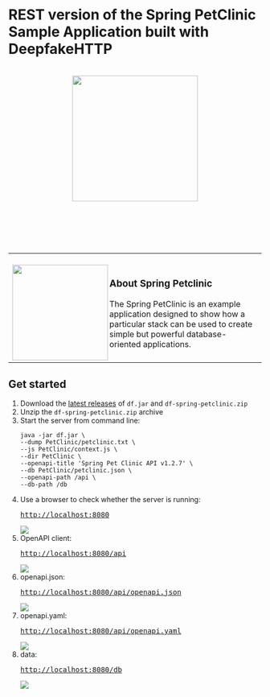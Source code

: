 <h1>REST version of the Spring PetClinic Sample Application built with DeepfakeHTTP</h1>
<p id="start" align="center">
<br>
<a href="#start"><img width="250rem" src="https://raw.githubusercontent.com/xnbox/DeepfakeHTTP/main/PetClinic/README/pets.png"></a>
<h1></h1>
</p>

<br>
<p id="banner" align="center">
<br>
<table>
<tr>
<td>
<br><a href="#banner"><img align="left" src="https://raw.githubusercontent.com/xnbox/DeepfakeHTTP/main/PetClinic/README/petclinic-screenshots/1.png" width="190"></a>
<h3>About Spring Petclinic</h3>
The Spring PetClinic is an example application designed to show how a particular stack can be used to create simple but powerful database-oriented applications.<br>
<img width="1000" height="0">
</td>
</tr>
</table>
</p>
<h2>Get started</h2>

<ol>
    <li>Download the <a href="https://github.com/xnbox/DeepfakeHTTP/releases/latest">latest releases</a> of <code>df.jar</code> and <code>df-spring-petclinic.zip</code></li>
    <li>Unzip the <code>df-spring-petclinic.zip</code> archive</li>
<li>Start the server from command line:

```
java -jar df.jar \
--dump PetClinic/petclinic.txt \
--js PetClinic/context.js \
--dir PetClinic \
--openapi-title 'Spring Pet Clinic API v1.2.7' \
--db PetClinic/petclinic.json \
--openapi-path /api \
--db-path /db
```
</li>

<li>Use a browser to check whether the server is running:
<br>
<pre><a href="http://localhost:8080">http://localhost:8080</a></pre>
<img src="https://raw.githubusercontent.com/xnbox/DeepfakeHTTP/main/PetClinic/README/petclinic-screenshots/1.png">
</li>
</li>

<li>OpenAPI client:
<br>
<pre><a href="http://localhost:8080/api">http://localhost:8080/api</a></pre>
<img src="https://raw.githubusercontent.com/xnbox/DeepfakeHTTP/main/PetClinic/README/petclinic-screenshots/2.png">
</li>

<li>openapi.json:
<br>
<pre><a href="http://localhost:8080/api/openapi.json">http://localhost:8080/api/openapi.json</a></pre>
<img src="https://raw.githubusercontent.com/xnbox/DeepfakeHTTP/main/PetClinic/README/petclinic-screenshots/3.png">
</li>

<li>openapi.yaml:
<br>
<pre><a href="http://localhost:8080/api/openapi.yaml">http://localhost:8080/api/openapi.yaml</a></pre>
<img src="https://raw.githubusercontent.com/xnbox/DeepfakeHTTP/main/PetClinic/README/petclinic-screenshots/4.png">
</li>


<li>data:
<br>
<pre><a href="http://localhost:8080/db">http://localhost:8080/db</a></pre>
<img src="https://raw.githubusercontent.com/xnbox/DeepfakeHTTP/main/PetClinic/README/petclinic-screenshots/5.png">
</li>

</ol>
